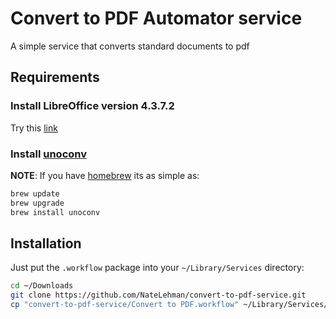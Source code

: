 # Convert to PDF Automator service
A simple service that converts standard documents to pdf

## Requirements
### Install LibreOffice version 4.3.7.2
Try this [link](https://downloadarchive.documentfoundation.org/libreoffice/old/4.3.7.2/mac/x86_64/LibreOffice_4.3.7.2_MacOS_x86-64.dmg)
### Install [unoconv](https://github.com/dagwieers/unoconv)
**NOTE**: If you have [homebrew](http://brew.sh) its as simple as:
```bash
brew update
brew upgrade
brew install unoconv
```

## Installation
Just put the `.workflow` package into your `~/Library/Services` directory:
```bash
cd ~/Downloads
git clone https://github.com/NateLehman/convert-to-pdf-service.git
cp "convert-to-pdf-service/Convert to PDF.workflow" ~/Library/Services/
```
